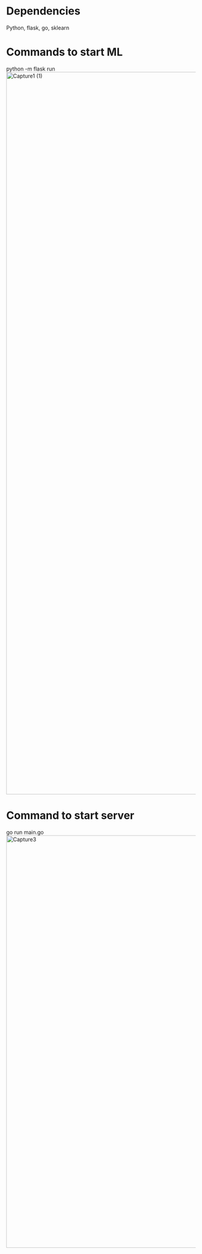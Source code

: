 
# Dependencies
Python, flask, go, sklearn
# Commands to start ML 
python -m flask run
<img width="1920" alt="Capture1 (1)" src="https://user-images.githubusercontent.com/43826749/167985656-f8cff14d-2f7d-4594-91de-f1c1689036ff.PNG">
# Command to start server
  go run main.go
  <img width="1096" alt="Capture3" src="https://user-images.githubusercontent.com/43826749/167985665-23d5b2b8-35e4-429c-9950-562b8d07c32d.PNG">

